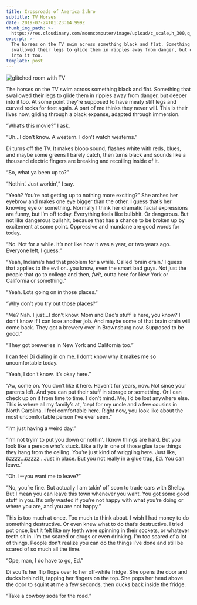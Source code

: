 ```yaml
---
title: Crossroads of America 2.hro
subtitle: TV Horses
date: 2019-07-24T01:23:14.999Z
thumb_img_path: >-
  https://res.cloudinary.com/mooncomputer/image/upload/c_scale,h_300,q_auto:best/v1563935047/Moon%20Computer%20Blog/HRO/Crossroads%20of%20America/crossroads-of-america-2--sebastien-le-derout-eMBahQSKmYs-unsplash--glitched-3.jpg
excerpt: >-
  The horses on the TV swim across something black and flat. Something that
  swallowed their legs to glide them in ripples away from danger, but deeper
  into it too.
template: post
---
```

![glitched room with TV](https://res.cloudinary.com/mooncomputer/image/upload/c_scale,h_800,q_auto:best/v1563935047/Moon%20Computer%20Blog/HRO/Crossroads%20of%20America/crossroads-of-america-2--sebastien-le-derout-eMBahQSKmYs-unsplash--glitched-3.jpg "Crossroads of America 2")

The horses on the TV swim across something black and flat. Something that swallowed their legs to glide them in ripples away from danger, but deeper into it too. At some point they’re supposed to have meaty stilt legs and curved rocks for feet again. A part of me thinks they never will. This is their lives now, gliding through a black expanse, adapted through immersion. 

“What’s this movie?” I ask. 

“Uh…I don’t know. A western. I don’t watch westerns.”

Di turns off the TV. It makes bloop sound, flashes white with reds, blues, and maybe some greens I barely catch, then turns black and sounds like a thousand electric fingers are breaking and recoiling inside of it. 

“So, what ya been up to?”

“Nothin’. Just workin’,” I say.

“Yeah? You’re not getting up to nothing more exciting?” She arches her eyebrow and makes one eye bigger than the other. I guess that’s her knowing eye or something. Normally I think her dramatic facial expressions are funny, but I’m off today. Everything feels like bullshit. Or dangerous. But not like dangerous bullshit, because that has a chance to be broken up by excitement at some point. Oppressive and mundane are good words for today.

“No. Not for a while. It’s not like how it was a year, or two years ago. Everyone left, I guess.”

“Yeah, Indiana’s had that problem for a while. Called ‘brain drain.’ I guess that applies to the evil or…you know, even the smart bad guys. Not just the people that go to college and then, _fwit_, outta here for New York or California or something.”

“Yeah. Lots going on in those places.”

“Why don’t you try out those places?”

“Me? Nah. I just…I don’t know. Mom and Dad’s stuff is here, you know? I don’t know if I can lose another job. And maybe some of that brain drain will come back. They got a brewery over in Brownsburg now. Supposed to be good.”

“They got breweries in New York and California too.” 

I can feel Di dialing in on me. I don’t know why it makes me so uncomfortable today. 

“Yeah, I don’t know. It’s okay here.”

“Aw, come on. You don’t like it here. Haven’t for years, now. Not since your parents left. And you can put their stuff in storage or something. Or I can check up on it from time to time. I don’t mind. Me, I’d be lost anywhere else. This is where all my family’s at, ‘cept for my uncle and a few cousins in North Carolina. I feel comfortable here. Right now, you look like about the most uncomfortable person I’ve ever seen.”

“I’m just having a weird day.”

“I’m not tryin’ to put you down or nothin’. I know things are hard. But you look like a person who’s stuck. Like a fly in one of those glue tape things they hang from the ceiling. You’re just kind of wriggling here. Just like, _bzzzz_…_bzzzz_…Just in place. But you not really in a glue trap, Ed. You can leave.”

“Oh. I--you want me to leave?”

“No, you’re fine. But actually I am takin’ off soon to trade cars with Shelby. But I  mean you can leave this town whenever you want. You got some good stuff in you. It’s only wasted if you’re not happy with what you’re doing or where you are, and you are not happy.”

This is too much at once. Too much to think about. I wish I had money to do something destructive. Or even knew what to do that’s destructive. I tried pot once, but it felt like my teeth were spinning in their sockets, or whatever teeth sit in. I’m too scared or drugs or even drinking. I’m too scared of a lot of things. People don’t realize you can do the things I’ve done and still be scared of so much all the time. 

“Ope, man, I do have to go, Ed.” 

Di scuffs her flip flops over to her off-white fridge. She opens the door and ducks behind it, tapping her fingers on the top. She pops her head above the door to squint at me a few seconds, then ducks back inside the fridge. 

“Take a cowboy soda for the road.”
